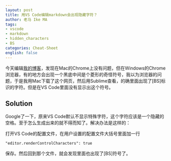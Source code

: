 ```yaml
---
layout: post
title: 用VS Code编辑markdown会出现隐藏字符？
author: 老马 Ike MA
tags:
- vscode
- markdown
- hidden_characters
- BS
categories: Cheat-Sheet
english: false
---
```



今天编辑[我的博客](https://ike.today/)，发现在Mac的Chrome上没有问题，但在Windows的Chrome浏览器，有的地方会出现一个黑底中间是个菱形的奇怪符号，我以为浏览器的问题，于是我用Mac下载了这个网页，然后用Sublime查看，的确里面出现了[BS]标识的字符。但是在VS Code里面没有显示出这个符号。

## Solution
Google了一下，原来VS Code默认不显示特殊字符，这个字符应该是一个隐藏的空格。至于怎么生成出来的就不得而知了。解决办法是这样的：

打开VS Code的配置文件，在用户设置的配置文件大括号里面加一行
```
"editor.renderControlCharacters": true
```
保存。然后回到那个文件，就会发现里面也出现了[BS]符号了。